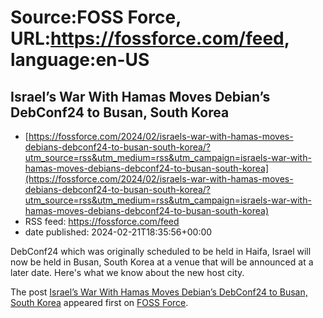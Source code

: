 # Source:FOSS Force, URL:https://fossforce.com/feed, language:en-US

## Israel’s War With Hamas Moves Debian’s DebConf24 to Busan, South Korea
 - [https://fossforce.com/2024/02/israels-war-with-hamas-moves-debians-debconf24-to-busan-south-korea/?utm_source=rss&utm_medium=rss&utm_campaign=israels-war-with-hamas-moves-debians-debconf24-to-busan-south-korea](https://fossforce.com/2024/02/israels-war-with-hamas-moves-debians-debconf24-to-busan-south-korea/?utm_source=rss&utm_medium=rss&utm_campaign=israels-war-with-hamas-moves-debians-debconf24-to-busan-south-korea)
 - RSS feed: https://fossforce.com/feed
 - date published: 2024-02-21T18:35:56+00:00

<p>DebConf24 which was originally scheduled to be held in Haifa, Israel will now be held in Busan, South Korea at a venue that will be announced at a later date. Here's what we know about the new host city.</p>
<p>The post <a href="https://fossforce.com/2024/02/israels-war-with-hamas-moves-debians-debconf24-to-busan-south-korea/">Israel&#8217;s War With Hamas Moves Debian&#8217;s DebConf24 to Busan, South Korea</a> appeared first on <a href="https://fossforce.com">FOSS Force</a>.</p>

